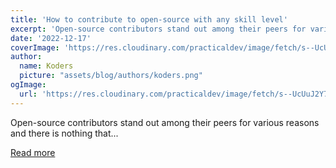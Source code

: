 ```yaml
---
title: 'How to contribute to open-source with any skill level'
excerpt: 'Open-source contributors stand out among their peers for various reasons and there is nothing that...'
date: '2022-12-17'
coverImage: 'https://res.cloudinary.com/practicaldev/image/fetch/s--UcUuJ2Y7--/c_imagga_scale,f_auto,fl_progressive,h_420,q_auto,w_1000/https://dev-to-uploads.s3.amazonaws.com/uploads/articles/qwbezjdftht6zdpnan0e.png'
author:
  name: Koders
  picture: "assets/blog/authors/koders.png"
ogImage:
  url: 'https://res.cloudinary.com/practicaldev/image/fetch/s--UcUuJ2Y7--/c_imagga_scale,f_auto,fl_progressive,h_420,q_auto,w_1000/https://dev-to-uploads.s3.amazonaws.com/uploads/articles/qwbezjdftht6zdpnan0e.png'
---
```


Open-source contributors stand out among their peers for various reasons and there is nothing that...

[Read more](https://dev.to/mohsenkamrani/how-to-contribute-to-open-source-with-any-skill-level-4k1a)
